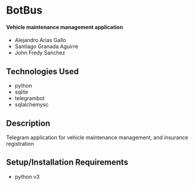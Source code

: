# BotBus

#### Vehicle maintenance management application

* Alejandro Arias Gallo
* Santiago Granada Aguirre
* John Fredy Sanchez


## Technologies Used

* python
* sqlite
* telegrambot
* sqlalchemysc

## Description

Telegram application for vehicle maintenance management, and insurance registration

## Setup/Installation Requirements

* python v3
